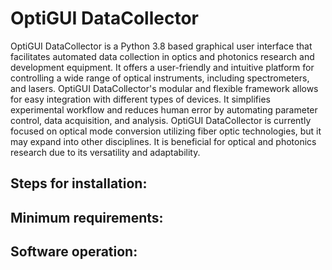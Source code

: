 # OptiGUI DataCollector


OptiGUI DataCollector is a Python 3.8 based graphical user interface that facilitates automated data collection in optics and photonics research and development equipment. It offers a user-friendly and intuitive platform for controlling a wide range of optical instruments, including spectrometers, and lasers. OptiGUI DataCollector's modular and flexible framework allows for easy integration with different types of devices. It simplifies experimental workflow and reduces human error by automating parameter control, data acquisition, and analysis. OptiGUI DataCollector is currently focused on optical mode conversion utilizing fiber optic technologies, but it may expand into other disciplines. It is beneficial for optical and photonics research due to its versatility and adaptability.


## Steps for installation:

## Minimum requirements:

## Software operation:

